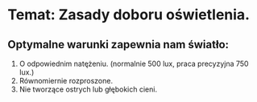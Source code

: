 # Temat: Zasady doboru oświetlenia.
## Optymalne warunki zapewnia nam światło:
1. O odpowiednim natężeniu. (normalnie 500 lux, praca precyzyjna 750 lux.)
2. Równomiernie rozproszone.
3. Nie tworzące ostrych lub głębokich cieni.
